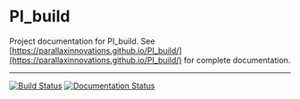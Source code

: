 # PI_build

Project documentation for PI_build. See [https://parallaxinnovations.github.io/PI_build/](https://parallaxinnovations.github.io/PI_build/) for complete documentation.

---

[![Build Status](https://travis-ci.com/parallaxinnovations/PI_build.svg?branch=master)](https://travis-ci.com/parallaxinnovations/PI_build)
[![Documentation Status](https://readthedocs.org/projects/pi-build/badge/?version=latest)](https://pi-build.readthedocs.io/en/latest/?badge=latest)

